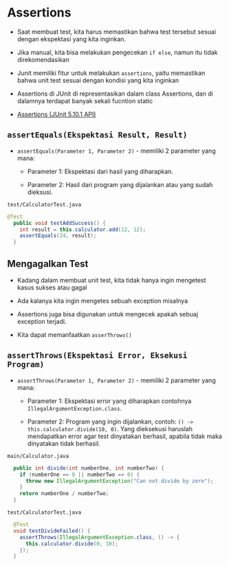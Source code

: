 # Assertions

- Saat membuat test, kita harus memastikan bahwa test tersebut sesuai dengan ekspektasi yang kita inginkan.

- Jika manual, kita bisa melakukan pengecekan `if else`, namun itu tidak direkomendasikan

- Junit memiliki fitur untuk melakukan `assertions`, yaitu memastikan bahwa unit test sesuai dengan kondisi yang kita inginkan

- Assertions di JUnit di representasikan dalam class Assertions, dan di dalamnya terdapat banyak sekali fucntion static

- [Assertions (JUnit 5.10.1 API)](https://junit.org/junit5/docs/current/api/org.junit.jupiter.api/org/junit/jupiter/api/Assertions.html)

## `assertEquals(Ekspektasi Result, Result)`

- `assertEquals(Parameter 1, Parameter 2)` - memiliki 2 parameter yang mana:
  
  - Parameter 1: Ekspektasi dari hasil yang diharapkan.
  
  - Parameter 2: Hasil dari program yang dijalankan atau yang sudah dieksusi.

`test/CalculatorTest.java`

```java
@Test
  public void testAddSuccess() {
    int result = this.calculator.add(12, 12);
    assertEquals(24, result);
  }
```

## Mengagalkan Test

- Kadang dalam membuat unit test, kita tidak hanya ingin mengetest kasus sukses atau gagal

- Ada kalanya kita ingin mengetes sebuah exception misalnya

- Assertions juga bisa digunakan untuk mengecek apakah sebuaj exception terjadi.

- Kita dapat memanfaatkan `asserThrows()`

## `assertThrows(Ekspektasi Error, Eksekusi Program)`

- `assertThrows(Parameter 1, Parameter 2)` - memiliki 2 parameter yang mana:
  
  - Parameter 1: Ekspektasi error yang diharapkan contohnya `IllegalArgumentException.class`.
  
  - Parameter 2: Program yang ingin dijalankan, contoh: `() -> this.calculator.divide(10, 0)`. Yang dieksekusi haruslah mendapatkan error agar test dinyatakan berhasil, apabila tidak maka dinyatakan tidak berhasil.

`main/Calculator.java`

```java
  public int divide(int numberOne, int numberTwo) {
    if (numberOne == 0 || numberTwo == 0) {
      throw new IllegalArgumentException("Can not divide by zero");
    }
    return numberOne / numberTwo;
  }
```

`test/CalculatorTest.java`

```java
  @Test
  void testDivideFailed() {
    assertThrows(IllegalArgumentException.class, () -> {
      this.calculator.divide(0, 10);
    });
  }
```
